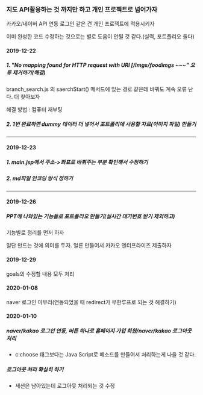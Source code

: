 ### 지도 API활용하는 것 까지만 하고 개인 프로젝트로 넘어가자

카카오/네이버 API 연동 로그인 같은 건 개인 프로젝트에 적용시키자

이미 완성한 코드 수정하는 것으로는 별로 도움이 안될 것 같다.(실력, 포트폴리오 둘다)



#### 2019-12-22

##### 1. "No mapping found for HTTP request with URI [/imgs/foodimgs ~~~" 오류 제거하기(해결)

branch_search.js 의 saerchStart() 메서드에 있는 경로 같은데 바꿔도 계속 오류 난다. 더 찾아보자

해결 방법 : 컴퓨터 재부팅

##### 2. 1번 완료하면 dummy 데이터 더 넣어서 포트폴리에 사용할 자료(이미지 파일) 만들기

---

#### 2019-12-23

##### 1. main.jsp에서 주소->좌표로 바꿔주는 부분 확인해서 수정하기

##### 2. md파일 인코딩 방식 정하기

---

#### 2019-12-26

##### PPT에 나와있는 기능들로 포트폴리오 만들기(실시간 대기번호 받기 제외하고)

기능별로 정리를 먼저 하자

일단 만드는 것에 의미를 두자. 얼른 만들어서 카카오 엔터프라이즈 제출하자

#### 2019-12-29

goals의 수정할 내용 모두 처리

#### 2020-01-08

naver 로그인 마무리(연동되었을 때 redirect가 무한루프로 되는 것 해결하기)

#### 2020-01-10

##### naver/kakao 로그인 연동, 버튼 하나로 홈페이지 가입 회원/naver/kakao 로그아웃 처리

- c:choose 태그보다는 Java Script로 메소드를 만들어서 처리하는게 나을 것 같다.

##### 로그아웃 처리 확실히 하기

- 세션은 남아있는데 로그아웃 처리되는 것 수정

